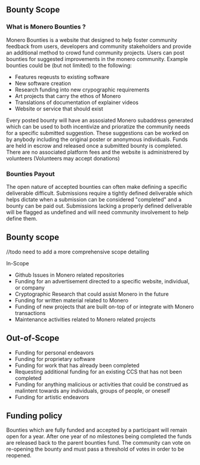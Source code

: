 ## Bounty Scope

### What is Monero Bounties ?
Monero Bounties is a website that designed to help foster community feedback from users, developers and community stakeholders and provide an additional method to crowd fund community projects. Users can post bounties for suggested improvements in the monero community. Example bounties could be (but not limited) to the following:

  * Features reqeusts to existing software
  * New software creation 
  * Research funding into new crypographic requirements 
  * Art projects that carry the ethos of Monero
  * Translations of documentation of explainer videos 
  * Website or service that should exist

Every posted bounty will have an assosiated Monero subaddress generated which can be used to both incentivize and prioratize the community needs for a specific submitted suggestion. These suggestions can be worked on by anybody including the original poster or anonymous individuals. Funds are held in escrow and released once a submitted bounty is completed. There are no associated platform fees and the website is administrered by volunteers (Volunteers may accept donations) 

### Bounties Payout 

The open nature of accepted bounties can often make defining a specific deliverable difficult. Submissions require a tightly defined deliverable which helps dictate when a submission can be considered "completed" and a bounty can be paid out. Submissions lacking a properly defined deliverable will be flagged as undefined and will need community involvement to help define them. 




## Bounty scope 

//todo need to add a more comprehensive scope detailing 

In-Scope
  * Github Issues in Monero related repositories
  * Funding for an advertisement directed to a specific website, individual, or company
  * Cryptographic Research that could assist Monero in the future
  * Funding for written material related to Monero
  * Funding of new projects that are built on-top of or integrate with Monero transactions
  * Maintenance activities related to Monero related projects


## Out-of-Scope 
  * Funding for personal endeavors
  * Funding for proprietary software
  * Funding for work that has already been completed
  * Requesting additional funding for an existing CCS that has not been completed
  * Funding for anything malicious or activities that could be construed as malintent towards any individuals, groups of people, or oneself
  * Funding for artistic endeavors 




## Funding policy 

Bounties which are fully funded and accepted by a participant will remain open for a year. After one year of no milestones being completed the funds are released back to the parent bounties fund. The community can vote on re-opening the bounty and must pass a threshold of votes in order to be reopened. 


## 



